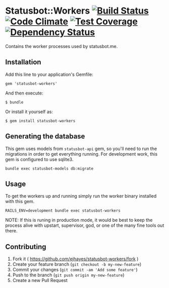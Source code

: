 # Statusbot::Workers [![Build Status](https://travis-ci.org/ejhayes/statusbot-workers.png?branch=master)](https://travis-ci.org/ejhayes/statusbot-workers) [![Code Climate](https://codeclimate.com/github/ejhayes/statusbot-workers/badges/gpa.svg)](https://codeclimate.com/github/ejhayes/statusbot-workers) [![Test Coverage](https://codeclimate.com/github/ejhayes/statusbot-workers/badges/coverage.svg)](https://codeclimate.com/github/ejhayes/statusbot-workers) [![Dependency Status](https://gemnasium.com/ejhayes/statusbot-workers.svg)](https://gemnasium.com/ejhayes/statusbot-workers)

Contains the worker processes used by statusbot.me.

## Installation

Add this line to your application's Gemfile:

    gem 'statusbot-workers'

And then execute:

    $ bundle

Or install it yourself as:

    $ gem install statusbot-workers

## Generating the database

This gem uses models from `statusbot-api` gem, so you'll need to run the migrations in order to get everything running.  For development work, this gem is configured to use sqlite3.

    bundle exec statusbot-models db:migrate

## Usage

To get the workers up and running simply run the worker binary installed with this gem.

    RAILS_ENV=development bundle exec statusbot-workers

NOTE: If this is runing in production mode, it would be best to keep the process alive with upstart, supervisor, god, or one of the many fine tools out there.

## Contributing

1. Fork it ( https://github.com/ejhayes/statusbot-workers/fork )
2. Create your feature branch (`git checkout -b my-new-feature`)
3. Commit your changes (`git commit -am 'Add some feature'`)
4. Push to the branch (`git push origin my-new-feature`)
5. Create a new Pull Request
